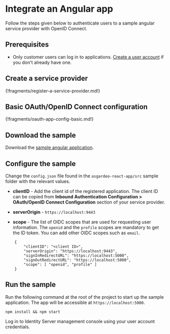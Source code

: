 # Integrate an Angular app
Follow the steps given below to authenticate users to a sample angular service provider with OpenID Connect.

## Prerequisites
- Only customer users can log in to applications. [Create a user account](../../guides/identity-lifecycles/onboard-overview) if you don't already have one.

## Create a service provider

{!fragments/register-a-service-provider.md!}

## Basic OAuth/OpenID Connect configuration

{!fragments/oauth-app-config-basic.md!}

## Download the sample
Download the [sample angular application](https://github.com/asgardeo/asgardeo-auth-angular-sdk/releases/latest/download/asgardeo-angular-app.zip).

## Configure the sample
Change the `config.json` file found in the `asgardeo-react-app/src` sample folder with the relevant values.

- **clientID** - Add the client id of the registered application. The client ID can be copied from **Inbound Authentication Configuration > OAuth/OpenID Connect Configuration** section of your service provider.

- **serverOrigin** - `https://localhost:9443`

- **scope** - The list of OIDC scopes that are used for requesting user information. The ``openid`` and the ``profile`` scopes are mandatory to get the ID token. You can add other OIDC scopes such as ``email``.
``` 
    {
        "clientID": "<client ID>",
        "serverOrigin": "https://localhost:9443",
        "signInRedirectURL": "https://localhost:5000",
        "signOutRedirectURL": "https://localhost:5000",
        "scope": [ "openid", "profile" ]
    }
``` 
## Run the sample

Run the following command at the root of the project to start up the sample application. The app will be accessible at `https://localhost:5000`.

```
npm install && npm start
```

Log in to Identity Server management console using your user account credentials.